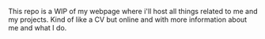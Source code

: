 This repo is a WIP of my webpage where i'll host all things related to me and my projects. Kind of like a CV but online and with more information about me and what I do.
